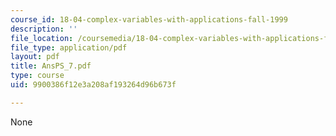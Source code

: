```yaml
---
course_id: 18-04-complex-variables-with-applications-fall-1999
description: ''
file_location: /coursemedia/18-04-complex-variables-with-applications-fall-1999/9900386f12e3a208af193264d96b673f_AnsPS_7.pdf
file_type: application/pdf
layout: pdf
title: AnsPS_7.pdf
type: course
uid: 9900386f12e3a208af193264d96b673f

---
```

None